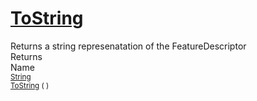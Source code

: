 # [ToString](./FeatureDescriptor-100663420.md)

Returns a string represenatation of the FeatureDescriptor
<br>
Returns<img width=500/>Name
<br>
<sub>[String](https://docs.microsoft.com/en-us/dotnet/api/System.String)</sub><img width=500/><sub>[ToString](./FeatureDescriptor-100663420.md) (  )</sub><br>


